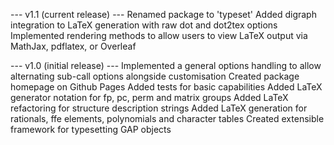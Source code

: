 --- v1.1 (current release) ---
Renamed package to 'typeset'
Added digraph integration to LaTeX generation with raw dot and dot2tex options
Implemented rendering methods to allow users to view LaTeX output via MathJax, pdflatex, or Overleaf

--- v1.0 (initial release) ---
Implemented a general options handling to allow alternating sub-call options alongside customisation
Created package homepage on Github Pages
Added tests for basic capabilities
Added LaTeX generator notation for fp, pc, perm and matrix groups
Added LaTeX refactoring for structure description strings
Added LaTeX generation for rationals, ffe elements, polynomials and character tables
Created extensible framework for typesetting GAP objects